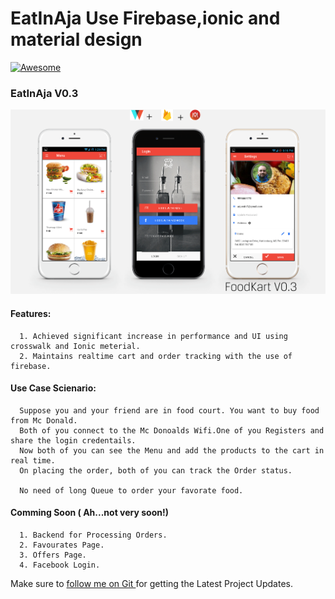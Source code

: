 # EatInAja Use Firebase,ionic and material design
[![Awesome](https://cdn.rawgit.com/sindresorhus/awesome/d7305f38d29fed78fa85652e3a63e154dd8e8829/media/badge.svg)](https://github.com/retry0/EatInAja)

### EatInAja V0.3
![EatInAja V0.3 ](/fk-latest.png)

#### Features:
      1. Achieved significant increase in performance and UI using crosswalk and Ionic meterial.
      2. Maintains realtime cart and order tracking with the use of firebase.
  
#### Use Case Scienario:
      Suppose you and your friend are in food court. You want to buy food from Mc Donald. 
      Both of you connect to the Mc Donoalds Wifi.One of you Registers and share the login credentails.
      Now both of you can see the Menu and add the products to the cart in real time.
      On placing the order, both of you can track the Order status. 
     
      No need of long Queue to order your favorate food. 
         

#### Comming Soon ( Ah...not very soon!)
      1. Backend for Processing Orders.
      2. Favourates Page.
      3. Offers Page.
      4. Facebook Login.

Make sure to [follow me on Git ](http://github.com/retry0) for getting the Latest Project Updates. 


